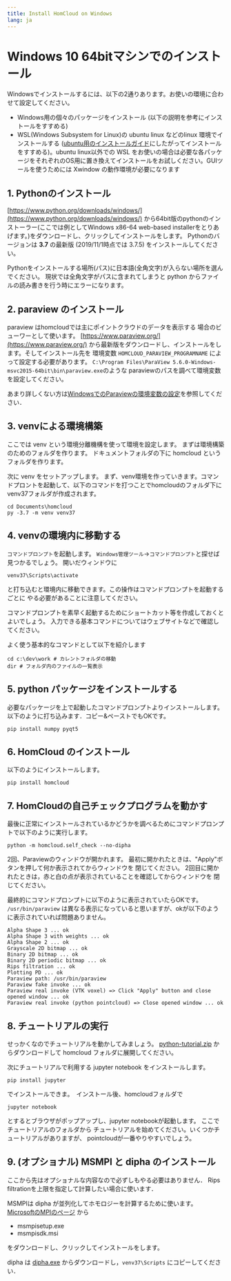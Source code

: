 ```yaml
---
title: Install HomCloud on Windows
lang: ja
---
```


# Windows 10 64bitマシンでのインストール

Windowsでインストールするには、以下の2通りあります。お使いの環境に合わせて設定してください。

 * Windows用の個々のパッケージをインストール (以下の説明を参考にインストールをすすめる)
 * WSL(Windows Subsystem for Linux)の ubuntu linux などのlinux 環境でインストールする ([ubuntu用のインストールガイド](install_guide_for_Ubuntu.html)にしたがってインストールをすすめる)。ubuntu linux以外での WSL をお使いの場合は必要な各パッケージをそれぞれのOS用に置き換えてインストールをお試しください。GUIツールを使うためには Xwindow の動作環境が必要になります

## 1. Pythonのインストール

[https://www.python.org/downloads/windows/](https://www.python.org/downloads/windows/)
から64bit版のpythonのインストーラー(ここでは例としてWindows x86-64 web-based installerをとりあげます。)をダウンロードし、クリックしてインストールをします。
Pythonのバージョンは **3.7** の最新版 (2019/11/1時点では 3.7.5) をインストールしてください。

Pythonをインストールする場所(パス)に日本語(全角文字)が入らない場所を選んでください。
現状では全角文字がパスに含まれてしまうと python からファイルの読み書きを行う時にエラーになります。

## 2. paraview のインストール

paraview はhomcloudでは主にポイントクラウドのデータを表示する
場合のビューワーとして使います。
[https://www.paraview.org/](https://www.paraview.org/)
から最新版をダウンロードし、インストールをします。そしてインストール先を
環境変数 `HOMCLOUD_PARAVIEW_PROGRAMNAME` によって設定する必要があります。
`C:\Program Files\ParaView 5.6.0-Windows-msvc2015-64bit\bin\paraview.exe`のような
paraviewのパスを調べて環境変数を設定してください。

あまり詳しくない方は[WindowsでのParaviewの環境変数の設定](windows_envvar_paraview.html)を参照してください．

## 3. venvによる環境構築

ここでは venv という環境分離機構を使って環境を設定します。
まずは環境構築のためのフォルダを作ります。
ドキュメントフォルダの下に homcloud というフォルダを作ります。

次に venv をセットアップします。 まず、venv環境を作っていきます。コマンドプロントを起動して、以下のコマンドを打つことでhomcloudのフォルダ下にvenv37フォルダが作成されます。

    cd Documents\homcloud
    py -3.7 -m venv venv37

## 4. venvの環境内に移動する
`コマンドプロンプト`を起動します。
`Windows管理ツール`→`コマンドプロンプト`と探せば見つかるでしょう。
開いだウィンドウに

    venv37\Scripts\activate

と打ち込むと環境内に移動できます。この操作はコマンドプロンプトを起動するごとに
やる必要があることに注意してください。

コマンドプロンプトを素早く起動するためにショートカット等を作成しておくとよいでしょう。
入力できる基本コマンドについてはウェブサイトなどで確認してください。

よく使う基本的なコマンドとして以下を紹介します

    cd c:\dev\work # カレントフォルダの移動
    dir # フォルダ内のファイルの一覧表示

## 5. python パッケージをインストールする
必要なパッケージを上で起動したコマンドプロンプトよりインストールします。
以下のように打ち込みます．コピー&ペーストでもOKです。

    pip install numpy pyqt5

## 6. HomCloud のインストール
以下のようにインストールします。

    pip install homcloud

## 7. HomCloudの自己チェックプログラムを動かす

最後に正常にインストールされているかどうかを調べるためにコマンドプロンプトで以下のように実行します。

    python -m homcloud.self_check --no-dipha

2回、Paraviewのウィンドウが開かれます。
最初に開かれたときは、"Apply"ボタンを押して何か表示されてからウィンドウを
閉じてください。
2回目に開かれたときは，赤と白の点が表示されていることを確認してからウィンドウを
閉じてください。

最終的にコマンドプロンプトに以下のように表示されていたらOKです。
`/usr/bin/paraview`
は異なる表示になっていると思いますが、okが以下のように表示されていれば問題ありません。

    Alpha Shape 3 ... ok
    Alpha Shape 3 with weights ... ok
    Alpha Shape 2 ... ok
    Grayscale 2D bitmap ... ok
    Binary 2D bitmap ... ok
    Binary 2D periodic bitmap ... ok
    Rips filtration ... ok
    Plotting PD ... ok
    Paraview path: /usr/bin/paraview
    Paraview fake invoke ... ok
    Paraview real invoke (VTK voxel) => Click "Apply" button and close opened window ... ok
    Paraview real invoke (python pointcloud) => Close opened window ... ok


## 8. チュートリアルの実行

せっかくなのでチュートリアルを動かしてみましょう。
[python-tutorial.zip](/download/python-tutorial.zip)
からダウンロードして homcloud フォルダに展開してください。

次にチュートリアルで利用する jupyter notebook をインストールします。

    pip install jupyter

でインストールできま。　インストール後、homcloudフォルダで

    jupyter notebook

とするとブラウザがポップアップし、jupyter notebookが起動します。
ここでチュートリアルのフォルダから
チュートリアルを始めてください。いくつかチュートリアルがありますが、
pointcloudが一番やりやすいでしょう。


## 9. (オプショナル) MSMPI と dipha のインストール

ここから先はオプショナルな内容なので必ずしもやる必要はありません．
Rips filtrationを上限を指定して計算したい場合に使います．

MSMPIは dipha が並列化してホモロジーを計算するために使います。
[MicrosoftのMPIのページ](https://docs.microsoft.com/en-us/message-passing-interface/microsoft-mpi)
から

* msmpisetup.exe
* msmpisdk.msi

をダウンロードし、クリックしてインストールをします。

dipha は [dipha.exe](/donwload/win/dipha.exe) からダウンロードし，`venv37\Scripts` にコピーしてください．
